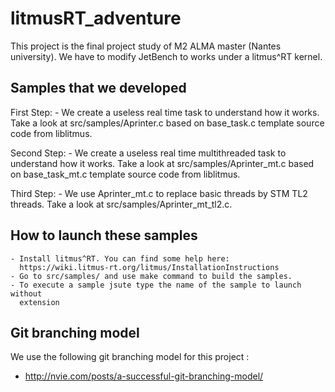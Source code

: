 litmusRT_adventure
==================

This project is the final project study of M2 ALMA master (Nantes university). 
We have to modify JetBench to works under a litmus^RT kernel.

Samples that we developed
-------------------------
First Step: 
	- We create a useless real time task to understand how it works. 
	  Take a look at src/samples/Aprinter.c based on base_task.c template source
	  code from liblitmus.
	
Second Step:
	- We create a useless real time multithreaded task to understand how it works.
	  Take a look at src/samples/Aprinter_mt.c based on base_task_mt.c template 
	  source code from liblitmus.
	  
Third Step:
	- We use Aprinter_mt.c to replace basic threads by STM TL2 threads.
	  Take a look at src/samples/Aprinter_mt_tl2.c.
	  
How to launch these samples
--------------------------- 
	- Install litmus^RT. You can find some help here: 
	  https://wiki.litmus-rt.org/litmus/InstallationInstructions
    - Go to src/samples/ and use make command to build the samples.
    - To execute a sample jsute type the name of the sample to launch without 
      extension

Git branching model
-------------------
We use the following git branching model for this project : 
 - http://nvie.com/posts/a-successful-git-branching-model/

